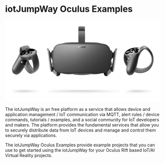 # iotJumpWay Oculus Examples

![iotJumpWay Oculus Examples](Rift/images/oculus-rift.jpg)

The iotJumpWay is an free platform as a service that allows device and application management / IoT communication via MQTT, alert rules / device commands, tutorials / examples, and a social community for IoT developers and makers. The platform provides the fundamental services that allow you to securely distribute data from IoT devices and manage and control them securely via applications.

The iotJumpWay Oculus Examples provide example projects that you can use to get started using the iotJumpWay for your Oculus Rift based IoT/AI Virtual Reality projects.
